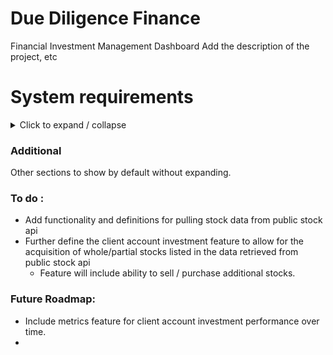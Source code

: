 



<!-- 
- [x] 
- [ ]
- [ ] 
- [ ] 
- [ ] 
- [ ] 
- [ ] 
- [ ] 
-->

# Due Diligence Finance 
Financial Investment Management Dashboard
    Add the description of the project, etc


# System requirements


<details>

  <summary> Click to expand / collapse </summary>

  <h2>Functional requirements:</h2>
  <details>
      <summary> Click to expand / collapse </summary>
      <h3> System Authorization</h3>
      <details>
          <summary> Click to expand / collapse </summary>
- [ ] System will authenticate users using JWT token authentication
          - [ ] User actions within the system will be authorized based on their assigned role's permission list
          - [ ] The system will automatically log out users after a period of inactivity
          - [ ] The system will prevent actions from sources without the proper authorization
          - [ ] The system will provide logs for authentication based actions / events
      </details>
      <h3>  Application Front-end Requirements (React, JS/TS based)</h3>
      <details>
          <summary> Click to expand / collapse </summary>
          - [ ] The web application will provide a login dashboard that can be accessed via the provided web-link once the application is live
          - [ ] The system will provide the user with a front end dashboard that is customized to display actions appropriate to their specific account's permissions.
      </details>
      <h3>  Application Core / Back-end Requirements (Java Spring Boot based)</h3>
      <details>
          <summary> Click to expand / collapse </summary>
          <h4> Shared / General UserAccount requirements</h4>
          <details>
              <summary> Click to expand / collapse </summary>
              - [ ] The system will provide support for the following UserAccount role types, Guest, Client, Employee, and Admin. (Ideally using enum values)
              - [ ] A user of the system can create their initial UserAccount if they do not have one. They will use their email address, and provide the system with a password for the new UserAccount.
              - [ ] Relevant password standards will be enforced for all UserAccount passwords
              - [ ] A newly created UserAccount will automatically be set to the guest UserAccount role type.
              - [ ] The system will provide the option for a user to register for a new UserAccount by providing their email, name, and a valid password.
              - [ ] An authenticated user with an active session will be able to update their profile information
              - [ ] The system will provide a mechanism for users to reset their UserAccount password
              - [ ] 
          </details>
          <!-- Comments etc -->
          <h4>Guest Role UserAccount:</h4>
          <details>
              <summary> Click to expand / collapse </summary>
              - [ ] A UserAccount of the role type Guest can request that an admin or employee confirms their account creation and upgrades their UserAccount role from Guest to Client (or admin can directly set the account to employee etc as needed)
              - [ ] 
          </details>
          <h4> Client Role UserAccount:</h4>
          <details> 
              <summary> Click to expand / collapse </summary>
              - [ ] The system will provide the mechanism to assign/pair a Client UserAccount to an Employee UserAccount
              - [ ] The system will provide the ability to sort and search for specific client UserAccounts based on relevant criterias
              - [ ] The system will allow a Client UserAccount's information to be updated in the system
              - [ ] The system will automatically provide a Client ID value to UserAccounts with the Client role
              - [ ] The system will allow the creation of new Client accounts through the upgrade of a Guest account (managed/approved by an Employee or Admin account type)
          </details>
          <h4> Employee Role UserAccount:</h4>
          <details> 
              <summary> Click to expand / collapse </summary>
              - [ ] A UserAccount of the role type Employee can approve a request submitted by a UserAccount of the Guest role type to have their account's role upgraded to the Client type.
              - [ ] 
          </details>
          <h4> Admin Role UserAccount:</h4>
          <details> 
              <summary> Click to expand / collapse </summary>
              - [ ] A UserAccount of the role type Admin can approve a request submitted by a UserAccount of the Guest role type to have their account's role upgraded to the Client type.
              - [ ] An Admin account will be able to view, update, and delete UserAccounts from the system manually in the dashboard
              - [ ] The system will provide the mechanism for assigning role values to UserAccounts
              - [ ] 
          </details>
      </details>
  </details>

## Non-Functional Requirements:    

<details style="margin-left: 20px"> 
<summary><strong> Maintainability </strong></summary>

- [ ] The system should be developed using TDD based coding practices
- [ ] The system will contain a high percentage of automated test coverage
- [ ] The system will include detailed code documentation
- [ ] The system will implement and utilize logging for troubleshooting where necessary
- [ ] Coding will follow industry best practices for Java Spring boot
</details>


<details style="margin-left: 20px"> 
<summary><strong> System Usability:</strong></summary>

- [ ] The user interface provided should be intuitive enough to be used without any prior knowledge of the system.
- [ ] The system should be efficient and usable across multiple platforms
- [ ] Error messages provided in the front end interface to users should be intuitive and give helpful responses related to the error occurring
- [ ] 

</details>


<details style="margin-left: 20px"> 
<summary><strong> Reliability: </strong></summary>

- [ ] Handles all errors gracefully (implements custom error handling)
- [ ] Data persistence properly utilizes transactions for rollbacks in the event of operation failures
- [ ] 

</details>

## Technical Requirements

<details style="margin-left: 20px"> 
<summary><strong> Architecture Requirements:</strong></summary>

- [ ] Spring Boot
- [ ] RESTful APIs utilized for communication between layers
- [ ] Layered architecture (with core, backend, frontend modules)
- [ ] Front-end built & implemented using React JS/TS
- [ ] 
</details>





<details style="margin-left: 20px"> 
<summary><strong> Database & Data Persistence:</strong></summary>

- [ ] The system will utilize MySQL / MariaDB for remote data persistence
- [ ] Data access for the core / backend application implemented using Spring Data JPA
- [ ] 


</details>


<details style="margin-left: 20px"> 
<summary><strong> Testing: </strong></summary>

- [ ] All system business logic should include unit tests
- [ ] All API endpoints should be adequately tested with integration tests
- [ ] Testing should appropriately implement mocking for isolation of tests
- [ ] The system should provide test coverage data metrics
- [ ] The system will implement continuous integration via GitHub Actions
- [ ] 

</details>





</details>

### Additional 
Other sections to show by default without expanding.




### To do : 
- Add functionality and definitions for pulling stock data from public stock api
- Further define the client account investment feature to allow for the acquisition of whole/partial stocks listed in the data retrieved from public stock api
    - Feature will include ability to sell / purchase additional stocks.

### Future Roadmap:  
- Include metrics feature for client account investment performance over time. 
- 
